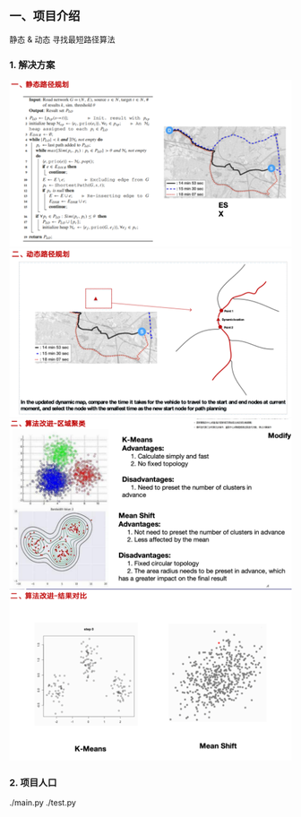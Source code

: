 ## 一、项目介绍
静态 & 动态 寻找最短路径算法
### 1. 解决方案
![](picture/pic1.png)
![](picture/pic2.png)
![](picture/pic3.png)
![](picture/pic4.png)
### 2. 项目人口
./main.py
./test.py